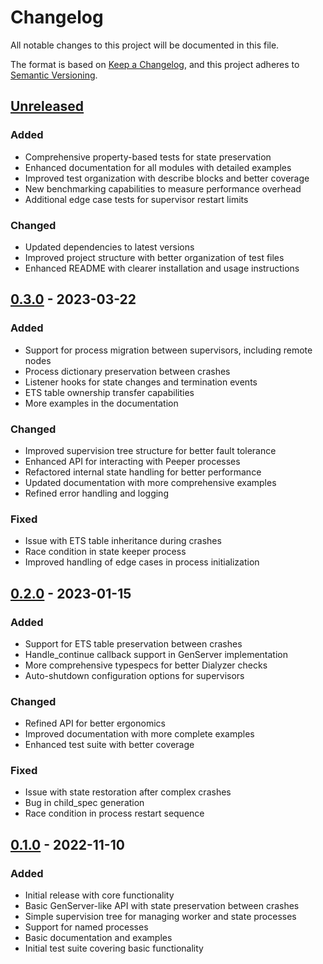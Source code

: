 # Changelog

All notable changes to this project will be documented in this file.

The format is based on [Keep a Changelog](https://keepachangelog.com/en/1.0.0/),
and this project adheres to [Semantic Versioning](https://semver.org/spec/v2.0.0.html).

## [Unreleased]

### Added
- Comprehensive property-based tests for state preservation
- Enhanced documentation for all modules with detailed examples
- Improved test organization with describe blocks and better coverage
- New benchmarking capabilities to measure performance overhead
- Additional edge case tests for supervisor restart limits

### Changed
- Updated dependencies to latest versions
- Improved project structure with better organization of test files
- Enhanced README with clearer installation and usage instructions

## [0.3.0] - 2023-03-22

### Added
- Support for process migration between supervisors, including remote nodes
- Process dictionary preservation between crashes
- Listener hooks for state changes and termination events
- ETS table ownership transfer capabilities
- More examples in the documentation

### Changed
- Improved supervision tree structure for better fault tolerance
- Enhanced API for interacting with Peeper processes
- Refactored internal state handling for better performance
- Updated documentation with more comprehensive examples
- Refined error handling and logging

### Fixed
- Issue with ETS table inheritance during crashes
- Race condition in state keeper process
- Improved handling of edge cases in process initialization

## [0.2.0] - 2023-01-15

### Added
- Support for ETS table preservation between crashes
- Handle_continue callback support in GenServer implementation
- More comprehensive typespecs for better Dialyzer checks
- Auto-shutdown configuration options for supervisors

### Changed
- Refined API for better ergonomics
- Improved documentation with more complete examples
- Enhanced test suite with better coverage

### Fixed
- Issue with state restoration after complex crashes
- Bug in child_spec generation
- Race condition in process restart sequence

## [0.1.0] - 2022-11-10

### Added
- Initial release with core functionality
- Basic GenServer-like API with state preservation between crashes
- Simple supervision tree for managing worker and state processes
- Support for named processes
- Basic documentation and examples
- Initial test suite covering basic functionality

[Unreleased]: https://github.com/am-kantox/peeper/compare/v0.3.0...HEAD
[0.3.0]: https://github.com/am-kantox/peeper/compare/v0.2.0...v0.3.0
[0.2.0]: https://github.com/am-kantox/peeper/compare/v0.1.0...v0.2.0
[0.1.0]: https://github.com/am-kantox/peeper/releases/tag/v0.1.0

